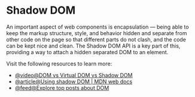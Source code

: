 # Shadow DOM

An important aspect of web components is encapsulation — being able to keep the markup structure, style, and behavior hidden and separate from other code on the page so that different parts do not clash, and the code can be kept nice and clean. The Shadow DOM API is a key part of this, providing a way to attach a hidden separated DOM to an element.

Visit the following resources to learn more:

- [@video@DOM vs Virtual DOM vs Shadow DOM](https://youtu.be/7Tok22qxPzQ?si=2cw36PNSgFTcNHWx)
- [@article@Using shadow DOM | MDN web docs](https://developer.mozilla.org/en-US/docs/Web/Web_Components/Using_shadow_DOM)
- [@feed@Explore top posts about DOM](https://app.daily.dev/tags/dom?ref=roadmapsh)
